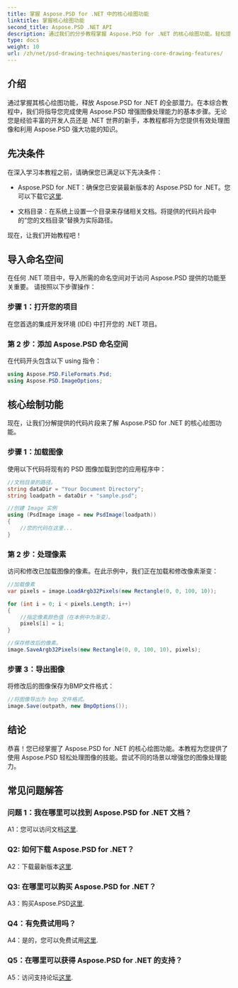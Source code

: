 ```yaml
---
title: 掌握 Aspose.PSD for .NET 中的核心绘图功能
linktitle: 掌握核心绘图功能
second_title: Aspose.PSD .NET API
description: 通过我们的分步教程掌握 Aspose.PSD for .NET 的核心绘图功能。轻松提高图像处理技能。
type: docs
weight: 10
url: /zh/net/psd-drawing-techniques/mastering-core-drawing-features/
---
```

## 介绍

通过掌握其核心绘图功能，释放 Aspose.PSD for .NET 的全部潜力。在本综合教程中，我们将指导您完成使用 Aspose.PSD 增强图像处理能力的基本步骤。无论您是经验丰富的开发人员还是 .NET 世界的新手，本教程都将为您提供有效处理图像和利用 Aspose.PSD 强大功能的知识。

## 先决条件

在深入学习本教程之前，请确保您已满足以下先决条件：

-  Aspose.PSD for .NET：确保您已安装最新版本的 Aspose.PSD for .NET。您可以下载它[这里](https://releases.aspose.com/psd/net/).

- 文档目录：在系统上设置一个目录来存储相关文档。将提供的代码片段中的“您的文档目录”替换为实际路径。

现在，让我们开始教程吧！

## 导入命名空间

在任何 .NET 项目中，导入所需的命名空间对于访问 Aspose.PSD 提供的功能至关重要。 请按照以下步骤操作：

### 步骤 1：打开您的项目

在您首选的集成开发环境 (IDE) 中打开您的 .NET 项目。

### 第 2 步：添加 Aspose.PSD 命名空间

在代码开头包含以下 using 指令：

```csharp
using Aspose.PSD.FileFormats.Psd;
using Aspose.PSD.ImageOptions;
```

## 核心绘制功能

现在，让我们分解提供的代码片段来了解 Aspose.PSD for .NET 的核心绘图功能。

### 步骤 1：加载图像

使用以下代码将现有的 PSD 图像加载到您的应用程序中：

```csharp
//文档目录的路径。
string dataDir = "Your Document Directory";
string loadpath = dataDir + "sample.psd";

//创建 Image 实例
using (PsdImage image = new PsdImage(loadpath))
{
    //您的代码在这里...
}
```

### 第 2 步：处理像素

访问和修改已加载图像的像素。在此示例中，我们正在加载和修改像素渐变：

```csharp
//加载像素
var pixels = image.LoadArgb32Pixels(new Rectangle(0, 0, 100, 10));

for (int i = 0; i < pixels.Length; i++)
{
    //指定像素颜色值（在本例中为渐变）。
    pixels[i] = i;
}

//保存修改后的像素。
image.SaveArgb32Pixels(new Rectangle(0, 0, 100, 10), pixels);
```

### 步骤 3：导出图像

将修改后的图像保存为BMP文件格式：

```csharp
//将图像导出为 bmp 文件格式。
image.Save(outpath, new BmpOptions());
```

## 结论

恭喜！您已经掌握了 Aspose.PSD for .NET 的核心绘图功能。本教程为您提供了使用 Aspose.PSD 轻松处理图像的技能。尝试不同的场景以增强您的图像处理能力。

## 常见问题解答

### 问题 1：我在哪里可以找到 Aspose.PSD for .NET 文档？

 A1：您可以访问文档[这里](https://reference.aspose.com/psd/net/).

### Q2: 如何下载 Aspose.PSD for .NET？

A2：下载最新版本[这里](https://releases.aspose.com/psd/net/).

### Q3: 在哪里可以购买 Aspose.PSD for .NET？

 A3：购买Aspose.PSD[这里](https://purchase.aspose.com/buy).

### Q4：有免费试用吗？

 A4：是的，您可以免费试用[这里](https://releases.aspose.com/).

### Q5：在哪里可以获得 Aspose.PSD for .NET 的支持？

 A5：访问支持论坛[这里](https://forum.aspose.com/c/psd/34).